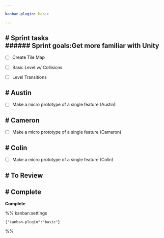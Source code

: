 ```yaml
---

kanban-plugin: basic

---
```


## # Sprint tasks<br>###### Sprint goals:Get more familiar with Unity

- [ ] Create Tile Map
- [ ] Basic Level w/ Collisions
- [ ] Level Transitions


## # Austin

- [ ] Make a micro prototype of a single feature (Austin)


## # Cameron

- [ ] Make a micro prototype of a single feature (Cameron)


## # Colin

- [ ] Make a micro prototype of a single feature (Colin)


## # To Review



## # Complete

**Complete**




%% kanban:settings
```
{"kanban-plugin":"basic"}
```
%%